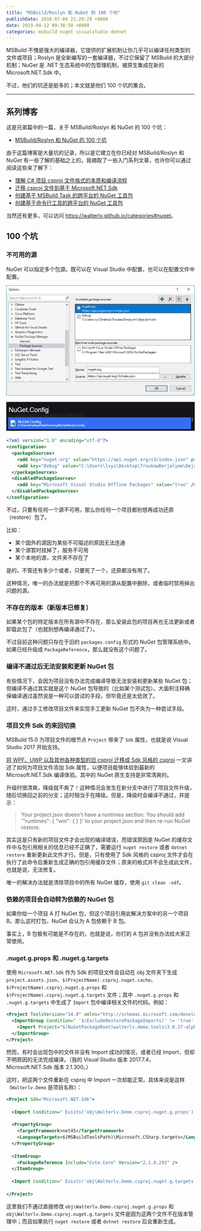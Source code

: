 ```yaml
---
title: "MSBuild/Roslyn 和 NuGet 的 100 个坑"
publishDate: 2018-07-04 21:29:29 +0800
date: 2019-04-12 09:38:58 +0800
categories: msbuild nuget visualstudio dotnet
---
```


MSBuild 不愧是强大的编译器，它提供的扩展机制让你几乎可以编译任何类型的文件或项目；Roslyn 是全新编写的一套编译器，不过它保留了 MSBuild 的大部分机制；NuGet 是 .NET 生态系统中的包管理机制，被原生集成在新的 Microsoft.NET.Sdk 中。

不过，他们的坑还是挺多的；本文就是他们 100 个坑的集合。

---

<div id="toc"></div>

## 系列博客

这是兄弟篇中的一篇，关于 MSBuild/Roslyn 和 NuGet 的 100 个坑：

- [MSBuild/Roslyn 和 NuGet 的 100 个坑](/post/problems-of-msbuild-and-nuget.html)

由于这篇博客是大量坑的记录，所以是它建立在你已经对 MSBuild/Roslyn 和 NuGet 有一些了解的基础之上的。我摘取了一些入门系列文章，也许你可以通过阅读这些来了解下：

- [理解 C# 项目 csproj 文件格式的本质和编译流程](/post/understand-the-csproj.html)
- [迁移 csproj 文件到基于 Microsoft.NET.Sdk](/post/introduce-new-style-csproj-into-net-framework.html)
- [创建基于 MSBuild Task 的跨平台的 NuGet 工具包](/post/create-a-cross-platform-msbuild-task-based-nuget-tool.html)
- [创建基于命令行工具的跨平台的 NuGet 工具包](/post/create-a-cross-platform-command-based-nuget-tool.html)

当然还有更多，可以访问 <https://walterlv.github.io/categories#nuget>。

## 100 个坑

### 不可用的源

NuGet 可以指定多个包源。既可以在 Visual Studio 中配置，也可以在配置文件中配置。

![在 Visual Studio 中配置](/static/posts/2018-07-04-20-44-01.png)

![NuGet 配置文件](/static/posts/2018-07-04-20-40-19.png)

```xml
<?xml version="1.0" encoding="utf-8"?>
<configuration>
  <packageSources>
    <add key="nuget.org" value="https://api.nuget.org/v3/index.json" protocolVersion="3" />
    <add key="Debug" value="C:\Users\lvyi\Desktop\TroukawDerjalyem\DejaiJacir\bin" />
  </packageSources>
  <disabledPackageSources>
    <add key="Microsoft Visual Studio Offline Packages" value="true" />
  </disabledPackageSources>
</configuration>
```

不过，只要有任何一个源不可用，那么你任何一个项目都别想再成功还原（restore）包了。

比如：

- 某个国外的源因为某些不可描述的原因无法连通
- 某个源暂时挂掉了，服务不可用
- 某个本地的源，文件夹不存在了

是的，不管还有多少个或者，只要死了一个，还原都没有用了。

这种情况，唯一的办法就是把那个不再可用的源从配置中删除，或者临时禁用掉出问题的源。

### 不存在的版本（新版本已修复）

如果某个包的特定版本在所有源中不存在，那么安装此包的项目再也无法更新或者卸载此包了（也就别想再编译通过了）。

不过目前这种问题只存在于旧的 `packages.config` 形式的 NuGet 包管理系统中。如果已经升级成 `PackageReference`，那么就没有这个问题了。

### 编译不通过后无法安装和更新 NuGet 包

有些情况下，会因为项目没有办法完成编译导致无法安装和更新某些 NuGet 包；但编译不通过其实就是这个 NuGet 包导致的（比如某个测试包）。大面积注释确保编译通过虽然说是一种可以尝试的手段，但毕竟还是太低效了。

这时，通过手工修改项目文件来实现手工更新 NuGet 包不失为一种尝试手段。

### 项目文件 Sdk 的来回切换

MSBuild 15.0 为项目文件的根节点 `Project` 带来了 `Sdk` 属性，也就是说 Visual Studio 2017 开始支持。

[将 WPF、UWP 以及其他各种类型的旧 csproj 迁移成 Sdk 风格的 csproj](/post/introduce-new-style-csproj-into-net-framework.html) 一文讲述了如何为项目文件添加 Sdk 属性，以便项目能够体验到最新的 Microsoft.NET.Sdk 编译体验。其中的 NuGet 原生支持是非常清爽的。

升级时很清爽，降级就不爽了！这种情况会发生在新分支中进行了项目文件升级，随后切换回之前的分支；这时相当于在降级。但是，降级时会编译不通过，并提示：

> Your project.json doesn't have a runtimes section. You should add '"runtimes": { "win": { } }' to your project.json and then re-run NuGet restore.

其实这是只有新的项目文件才会出现的编译错误，而错误原因是 NuGet 的缓存文件中与包引用相关的信息已经不正确了，需要运行 `nuget restore` 或者 `dotnet restore` 重新更新此文件才行。但是，只有使用了 Sdk 风格的 csproj 文件才会在执行了此命令后重新生成正确的包引用缓存文件；原来的格式并不会生成此文件，也就是说，无法修复。

唯一的解决办法就是清除项目中的所有 NuGet 缓存，使用 `git clean -xdf`。

### 依赖的项目会自动转为依赖的 NuGet 包

如果你给一个项目 A 打 NuGet 包，但这个项目引用此解决方案中的另一个项目 B。那么这时打包，NuGet 会认为 A 包依赖于 B 包。

事实上，B 包极有可能是不存在的，也就是说，你打的 A 包并没有办法给大家正常使用。

### .nuget.g.props 和 .nuget.g.targets

使用 `Microsoft.NET.Sdk` 作为 Sdk 的项目文件会自动在 obj 文件夹下生成 `project.assets.json`、`$(ProjectName).csproj.nuget.cache`、`$(ProjectName).csproj.nuget.g.props` 和 `$(ProjectName).csproj.nuget.g.targets` 文件；其中 `.nuget.g.props` 和 `.nuget.g.targets` 中生成了 `Import` 包中编译相关文件的代码。例如：

```xml
<Project ToolsVersion="14.0" xmlns="http://schemas.microsoft.com/developer/msbuild/2003">
  <ImportGroup Condition=" '$(ExcludeRestorePackageImports)' != 'true' ">
    <Import Project="$(NuGetPackageRoot)walterlv.demo.tools\3.0.27-alpha\build\Walterlv.Demo.Tools.targets" Condition="Exists('$(NuGetPackageRoot)walterlv.demo.tools\3.0.27-alpha\build\Walterlv.Demo.Tools.targets')" />
  </ImportGroup>
</Project>
```

然而，有时会出现包中的文件并没有 Import 成功的情况，或者已经 Import，但却不明原因的无法完成编译。（我的 Visual Studio 版本 2017.7.4，Microsoft.NET.Sdk 版本 2.1.300。）

这时，把这两个文件重新在 csproj 中 Import 一次却能正常。具体来说是这样（`Walterlv.Demo` 是项目名称）：

```xml
<Project Sdk="Microsoft.NET.Sdk">

  <Import Condition=" Exists('obj\Walterlv.Demo.csproj.nuget.g.props') " Project="obj\Walterlv.Demo.csproj.nuget.g.props" />

  <PropertyGroup>
    <TargetFramework>net45</TargetFramework>
    <LanguageTargets>$(MSBuildToolsPath)\Microsoft.CSharp.targets</LanguageTargets>
  </PropertyGroup>
  
  <ItemGroup>
    <PackageReference Include="Cvte.Core" Version="2.1.0.293" />
  </ItemGroup>

  <Import Condition=" Exists('obj\Walterlv.Demo.csproj.nuget.g.targets') " Project="obj\Walterlv.Demo.csproj.nuget.g.targets" />

</Project>

```

这里我们不通过直接修改 `obj\Walterlv.Demo.csproj.nuget.g.props` 和 `obj\Walterlv.Demo.csproj.nuget.g.targets` 文件是因为这两个文件不在版本管理中；而且如果执行 `nuget restore` 或者 `dotnet restore` 后会重新生成。
